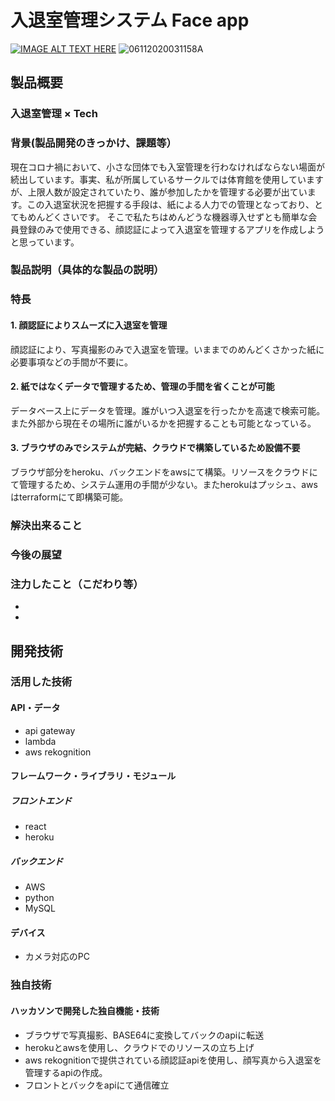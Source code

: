 # 入退室管理システム Face app

[![IMAGE ALT TEXT HERE](https://jphacks.com/wp-content/uploads/2020/09/JPHACKS2020_ogp.jpg)](https://www.youtube.com/watch?v=G5rULR53uMk)
![06112020031158A](https://user-images.githubusercontent.com/60308978/98367152-7f5e8f80-2078-11eb-9411-7cf701f2df17.png)


## 製品概要  
### 入退室管理 × Tech
### 背景(製品開発のきっかけ、課題等）
現在コロナ禍において、小さな団体でも入室管理を行わなければならない場面が続出しています。事実、私が所属しているサークルでは体育館を使用していますが、上限人数が設定されていたり、誰が参加したかを管理する必要が出ています。この入退室状況を把握する手段は、紙による人力での管理となっており、とてもめんどくさいです。
そこで私たちはめんどうな機器導入せずとも簡単な会員登録のみで使用できる、顔認証によって入退室を管理するアプリを作成しようと思っています。
### 製品説明（具体的な製品の説明）

### 特長
#### 1. 顔認証によりスムーズに入退室を管理  
顔認証により、写真撮影のみで入退室を管理。いままでのめんどくさかった紙に必要事項などの手間が不要に。
#### 2. 紙ではなくデータで管理するため、管理の手間を省くことが可能  
データベース上にデータを管理。誰がいつ入退室を行ったかを高速で検索可能。また外部から現在その場所に誰がいるかを把握することも可能となっている。  
#### 3. ブラウザのみでシステムが完結、クラウドで構築しているため設備不要  
ブラウザ部分をheroku、バックエンドをawsにて構築。リソースをクラウドにて管理するため、システム運用の手間が少ない。またherokuはプッシュ、awsはterraformにて即構築可能。

### 解決出来ること
### 今後の展望
### 注力したこと（こだわり等）
* 
* 

## 開発技術
### 活用した技術
#### API・データ
* api gateway
* lambda
* aws rekognition 

#### フレームワーク・ライブラリ・モジュール
##### フロントエンド
* react
* heroku

##### バックエンド
* AWS
* python
* MySQL


#### デバイス
* カメラ対応のPC

### 独自技術
#### ハッカソンで開発した独自機能・技術
* ブラウザで写真撮影、BASE64に変換してバックのapiに転送  
* herokuとawsを使用し、クラウドでのリソースの立ち上げ 
* aws rekognitionで提供されている顔認証apiを使用し、顔写真から入退室を管理するapiの作成。
* フロントとバックをapiにて通信確立
